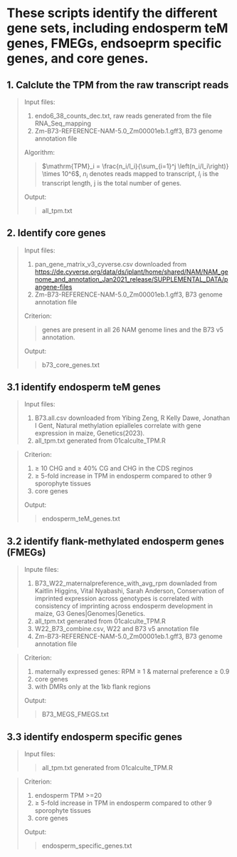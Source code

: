 # These scripts identify the different gene sets, including endosperm teM genes, FMEGs, endsoeprm specific genes, and core genes.

## 1. Calclute the TPM from the raw transcript reads  
>Input files:
>1. endo6_38_counts_dec.txt, raw reads generated from the file RNA_Seq_mapping
>2. Zm-B73-REFERENCE-NAM-5.0_Zm00001eb.1.gff3, B73 genome annotation file
>   
>Algorithm:
>
>>$`\mathrm{TPM}_i = \frac{n_i/l_i}{\sum_{i=1}^j \left(n_i/l_i\right)} \times 10^6`$, $`n_i`$ denotes reads mapped to transcript, $`l_i`$ is the transcript length, j is the total number of genes.  
>>
>Output:
>>all_tpm.txt

## 2. Identify core genes
>Input files:
>
>1. pan_gene_matrix_v3_cyverse.csv downloaded from https://de.cyverse.org/data/ds/iplant/home/shared/NAM/NAM_genome_and_annotation_Jan2021_release/SUPPLEMENTAL_DATA/pangene-files
>2. Zm-B73-REFERENCE-NAM-5.0_Zm00001eb.1.gff3, B73 genome annotation file
>   
>Criterion:
>>genes are present in all 26 NAM genome lines and the B73 v5 annotation.
>>
>Output:
>>b73_core_genes.txt

## 3.1 identify endosperm teM genes
>Input files:
>1. B73.all.csv downloaded from Yibing Zeng, R Kelly Dawe, Jonathan I Gent, Natural methylation epialleles correlate with gene expression in maize, Genetics(2023).
>2. all_tpm.txt generated from 01calculte_TPM.R

>Criterion:
>1. ≥ 10 CHG and ≥ 40% CG and CHG in the CDS reginos
>2. ≥ 5-fold increase in TPM in endosperm compared to other 9 sporophyte tissues
>3. core genes
>
>Output:
>>endosperm_teM_genes.txt

## 3.2 identify flank-methylated endosperm genes (FMEGs)
>Inpute files:
>1. B73_W22_maternalpreference_with_avg_rpm downladed from Kaitlin Higgins, Vital Nyabashi, Sarah Anderson, Conservation of                                imprinted expression across genotypes is correlated with consistency of imprinting across endosperm development in maize, G3                           Genes|Genomes|Genetics.
 >2. all_tpm.txt generated from 01calculte_TPM.R
 >3. W22_B73_combine.csv, W22 and B73 v5 annotation file 
 >4. Zm-B73-REFERENCE-NAM-5.0_Zm00001eb.1.gff3, B73 genome annotation file
                    
 >Criterion:
 >1. maternally expressed genes: RPM ≥ 1 & maternal preference ≥ 0.9 
 >2. core genes 
 >3. with DMRs only at the 1kb flank regions
>
>Output:
>>B73_MEGS_FMEGS.txt

## 3.3 identify endosperm specific genes
>Input files:
>>all_tpm.txt generated from 01calculte_TPM.R

>Criterion:
>1. endosperm TPM >=20
>2. ≥ 5-fold increase in TPM in endosperm compared to other 9 sporophyte tissues
>3. core genes
>
>Output:
>>endosperm_specific_genes.txt
                 


     
           
  
